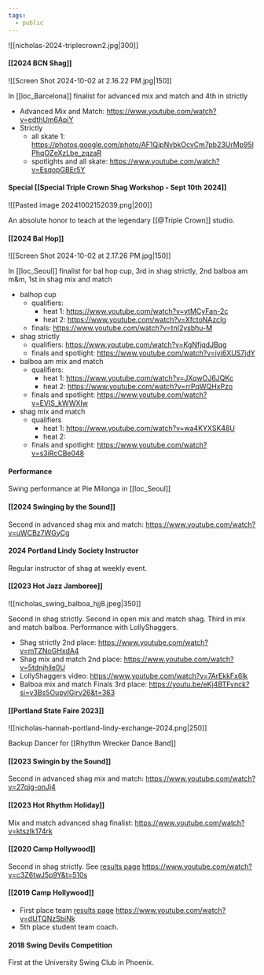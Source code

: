```yaml
---
tags:
  - public
---
```


![[nicholas-2024-triplecrown2.jpg|300]]
#### [[2024 BCN Shag]]
![[Screen Shot 2024-10-02 at 2.16.22 PM.jpg|150]]

In [[loc_Barcelona]] finalist for advanced mix and match and 4th in strictly
- Advanced Mix and Match: https://www.youtube.com/watch?v=edthUm6ApiY
- Strictly
	- all skate 1: https://photos.google.com/photo/AF1QipNvbkOcvCm7pb23UrMp95lPhqOZeXzLbe_zqzaR
	- spotlights and all skate: https://www.youtube.com/watch?v=EsqopGBEr5Y

#### Special [[Special Triple Crown Shag Workshop - Sept 10th 2024]]
![[Pasted image 20241002152039.png|200]]

An absolute honor to teach at the legendary [[@Triple Crown]] studio.
#### [[2024 Bal Hop]]
![[Screen Shot 2024-10-02 at 2.17.26 PM.jpg|150]]

In [[loc_Seoul]] finalist for bal hop cup, 3rd in shag strictly, 2nd balboa am m&m, 1st in shag mix and match
- balhop cup
	- qualifiers:
		- heat 1: https://www.youtube.com/watch?v=vtMCyFan-2c
		- heat 2: https://www.youtube.com/watch?v=XfctoNAzcIg
	- finals: https://www.youtube.com/watch?v=tnI2ysbhu-M
- shag strictly
	- qualifiers: https://www.youtube.com/watch?v=KgNfjqdJBqg
	- finals and spotlight: https://www.youtube.com/watch?v=iyi6XUS7jdY
- balboa am mix and match
	- qualifiers:
		- heat 1: https://www.youtube.com/watch?v=JXqwOJ6JQKc
		- heat 2: https://www.youtube.com/watch?v=rrPqWQHxPzo
	- finals and spotlight: https://www.youtube.com/watch?v=EVIS_kWWXIw
- shag mix and match
	- qualifiers
		- heat 1: https://www.youtube.com/watch?v=wa4KYXSK48U
		- heat 2: 
	- finals and spotlight: https://www.youtube.com/watch?v=s3iRcCBe048
#### Performance
Swing performance at Pie Milonga in [[loc_Seoul]] 
#### [[2024 Swinging by the Sound]]
Second in advanced shag mix and match: https://www.youtube.com/watch?v=uWCBz7WGyCg
#### 2024 Portland Lindy Society Instructor
Regular instructor of shag at weekly event.
#### [[2023 Hot Jazz Jamboree]]
![[nicholas_swing_balboa_hjj8.jpeg|350]]

Second in shag strictly. Second in open mix and match shag. Third in mix and match balboa. Performance with LollyShaggers.
- Shag strictly 2nd place: https://www.youtube.com/watch?v=mTZNoGHxdA4
- Shag mix and match 2nd place: https://www.youtube.com/watch?v=5tdnjhile0U
- LollyShaggers video: https://www.youtube.com/watch?v=7ArEkkFx6lk
- Balboa mix and match Finals 3rd place: https://youtu.be/eKj4BTFvnck?si=y3Bs5OupyIGjrv26&t=363
#### [[Portland State Faire 2023]]
![[nicholas-hannah-portland-lindy-exchange-2024.png|250]]

Backup Dancer for [[Rhythm Wrecker Dance Band]]
#### [[2023 Swingin by the Sound]]
Second in advanced shag mix and match: https://www.youtube.com/watch?v=27qjg-onJj4
#### [[2023 Hot Rhythm Holiday]]
Mix and match advanced shag finalist: https://www.youtube.com/watch?v=ktszlk174rk
#### [[2020 Camp Hollywood]]
Second in shag strictly. See [results page](https://camphollywood.net/contest-results/contest-results-2020/) https://www.youtube.com/watch?v=c3Z6twJ5p9Y&t=510s
#### [[2019 Camp Hollywood]]
- First place team [results page](https://camphollywood.net/contest-results/contest-results-2019/) https://www.youtube.com/watch?v=dUTQNzSbiNk
- 5th place student team coach.
#### 2018 Swing Devils Competition
First at the University Swing Club in Phoenix.